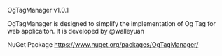 OgTagManager v1.0.1

OgTagManager is designed to simplify the implementation of Og Tag for web applicaiton. It is developed by @walleyuan




NuGet Package https://www.nuget.org/packages/OgTagManager/
